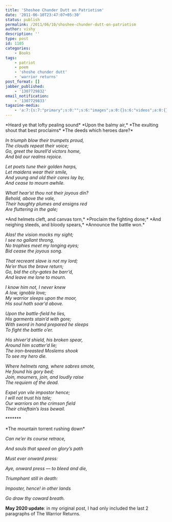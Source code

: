 ```yaml
---
title: 'Shoshee Chunder Dutt on Patriotism'
date: '2011-06-10T23:47:07+05:30'
status: publish
permalink: /2011/06/10/shoshee-chunder-dutt-on-patriotism
author: vishy
description: ''
type: post
id: 1105
categories: 
    - Books
tags:
    - patriot
    - poem
    - 'shoshe chunder dutt'
    - 'warrior returns'
post_format: []
jabber_published:
    - '1307729832'
email_notification:
    - '1307729833'
tagazine-media:
    - 'a:7:{s:7:"primary";s:0:"";s:6:"images";a:0:{}s:6:"videos";a:0:{}s:11:"image_count";s:1:"0";s:6:"author";s:7:"2859667";s:7:"blog_id";s:7:"2786457";s:9:"mod_stamp";s:19:"2011-06-10 18:17:07";}'
---
```

<div class="poem">*Heard ye that lofty pealing sound*  
*⁠Upon the balmy air,*  
*The exulting shout that best proclaims*  
*⁠The deeds which heroes dare?*  
  
*In triumph blow their trumpets proud,*  
*⁠The clouds repeat their voice;*  
*Go, greet the laurell’d victors home,*  
*⁠And bid our realms rejoice.*  
  
*Let poets tune their golden harps,*  
*⁠Let maidens wear their smile,*  
*And young and old their cares lay by,*  
*⁠And cease to mourn awhile.*  
  
*What! hear’st thou not their joyous din?*  
*⁠Behold, above the vale,*  
*Their haughty plumes and ensigns red*  
*⁠Are fluttering in the gale;*

</div><div class="poem">*And helmets cleft, and canvas torn,*  
*⁠Proclaim the fighting done;*  
*And neighing steeds, and bloody spears,*  
*⁠Announce the battle won.*  
  
*Alas! the vision mocks my sight;*  
*⁠I see no gallant throng,*  
*No trophies meet my longing eyes;*  
*⁠Bid cease the joyous song.*  
  
*That recreant slave is not my lord;*  
*⁠Ne’er thus the brave return;*  
*Go, bid the city-gates be barr’d,*  
*⁠And leave me lone to mourn.*  
  
*I know him not, I never knew*  
*⁠A low, ignoble love;*  
*My warrior sleeps upon the moor,*  
*⁠His soul hath soar’d above.*  
  
*Upon the battle-field he lies,*  
*⁠His garments stain’d with gore;*  
*With sword in hand prepared he sleeps*  
*⁠To fight the battle o’er.*  
  
*His shiver’d shield, his broken spear,*  
*⁠Around him scatter’d lie;*  
*The iron-breasted Moslems shook*  
*⁠To see my hero die.*  
  
*Where helmets rang, where sabres smote,*  
*⁠He found his gory bed;*  
*Join, mourners, join, and loudly raise*  
*⁠The requiem of the dead.*  
  
*Expel yon vile impostor hence;*  
*⁠I will not trust his tale;*  
*Our warriors on the crimson field*  
*⁠Their chieftain’s loss bewail.*

\*\*\*\*\*\*\*

</div>*The mountain torrent rushing down*

*Can ne’er its course retrace,*

*And souls that speed on glory’s path*

*Must ever onward press:*

*Aye, onward press — to bleed and die,*

*Triumphant still in death:*

*Imposter, hence! in other lands*

*Go draw thy coward breath.*

**May 2020 update**: in my original post, I had only included the last 2 paragraphs of The Warrior Returns.